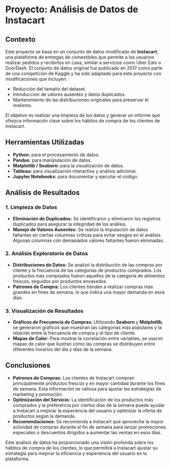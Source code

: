 # Proyecto: Análisis de Datos de Instacart

## Contexto
Este proyecto se basa en un conjunto de datos modificado de **Instacart**, una plataforma de entregas de comestibles que permite a los usuarios realizar pedidos y recibirlos en casa, similar a servicios como Uber Eats o DoorDash. 
El conjunto de datos original fue publicado en 2017 como parte de una competición de Kaggle y ha sido adaptado para este proyecto con modificaciones que incluyen:

- Reducción del tamaño del dataset.
- Introducción de valores ausentes y datos duplicados.
- Mantenimiento de las distribuciones originales para preservar el realismo.

El objetivo es realizar una limpieza de los datos y generar un informe que ofrezca información clave sobre los hábitos de compra de los clientes de Instacart.

## Herramientas Utilizadas
- **Python:** para el procesamiento de datos.
- **Pandas:** para manipulación de datos.
- **Matplotlib / Seaborn:** para la visualización de datos.
- **Tableau:** para visualización interactiva y análisis adicional.
- **Jupyter Notebooks:** para documentar y ejecutar el código.

## Análisis de Resultados
### 1. **Limpieza de Datos**
- **Eliminación de Duplicados:** Se identificaron y eliminaron los registros duplicados para asegurar la integridad de los análisis.
- **Manejo de Valores Ausentes:** Se realizó la imputación de datos faltantes en ciertas columnas críticas para evitar sesgos en el análisis. Algunas columnas con demasiados valores faltantes fueron eliminadas.

### 2. **Análisis Exploratorio de Datos**
- **Distribuciones de Datos:** Se analizó la distribución de las compras por cliente y la frecuencia de las categorías de productos comprados. Los productos más comprados fueron aquellos de la categoría de alimentos frescos, seguidos por productos envasados.
- **Patrones de Compra:** Los clientes tienden a realizar compras más grandes en fines de semana, lo que indica una mayor demanda en esos días.

### 3. **Visualización de Resultados**
- **Gráficos de Frecuencia de Compras:** Utilizando **Seaborn** y **Matplotlib**, se generaron gráficos que muestran las categorías más populares y la relación entre la frecuencia de compra y el tipo de cliente.
- **Mapas de Calor:** Para mostrar la correlación entre variables, se usaron mapas de calor que ilustran cómo las compras se distribuyen entre diferentes horarios del día y días de la semana.

## Conclusiones
- **Patrones de Compras:** Los clientes de Instacart compran principalmente productos frescos y en mayor cantidad durante los fines de semana. Esta información es valiosa para ajustar las estrategias de marketing y promoción.
- **Optimización del Servicio:** La identificación de los productos más comprados y la preferencia por ciertos días de la semana puede ayudar a Instacart a mejorar la experiencia del usuario y optimizar la oferta de productos según la demanda.
- **Recomendaciones:** Se recomienda a Instacart que aproveche la mayor actividad de compras durante el fin de semana para lanzar promociones especiales o descuentos dirigidos a aumentar las ventas en esos días.

Este análisis de datos ha proporcionado una visión profunda sobre los hábitos de compra de los clientes, lo que permitirá a Instacart ajustar su estrategia para mejorar la eficiencia y experiencia del usuario en la plataforma.
